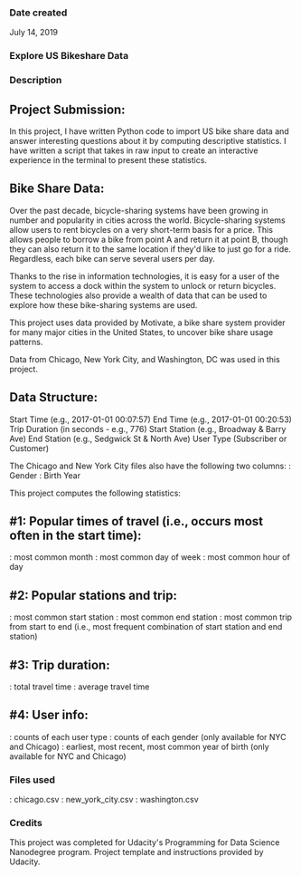 ### Date created
July 14, 2019

### Explore US Bikeshare Data

### Description
## Project Submission:
In this project, I have written Python code to import US bike share data and answer interesting questions about it by computing descriptive statistics. I have written a script that takes in raw input to create an interactive experience in the terminal to present these statistics.

## Bike Share Data:
Over the past decade, bicycle-sharing systems have been growing in number and popularity in cities across the world. Bicycle-sharing systems allow users to rent bicycles on a very short-term basis for a price. This allows people to borrow a bike from point A and return it at point B, though they can also return it to the same location if they'd like to just go for a ride. Regardless, each bike can serve several users per day.

Thanks to the rise in information technologies, it is easy for a user of the system to access a dock within the system to unlock or return bicycles. These technologies also provide a wealth of data that can be used to explore how these bike-sharing systems are used.

This project uses data provided by Motivate, a bike share system provider for many major cities in the United States, to uncover bike share usage patterns.

Data from Chicago, New York City, and Washington, DC was used in this project.

## Data Structure:

Start Time (e.g., 2017-01-01 00:07:57)
End Time (e.g., 2017-01-01 00:20:53)
Trip Duration (in seconds - e.g., 776)
Start Station (e.g., Broadway & Barry Ave)
End Station (e.g., Sedgwick St & North Ave)
User Type (Subscriber or Customer)

The Chicago and New York City files also have the following two columns:
: Gender
: Birth Year

This project computes the following statistics:

## #1: Popular times of travel (i.e., occurs most often in the start time):
: most common month
: most common day of week
: most common hour of day

## #2: Popular stations and trip:
: most common start station
: most common end station
: most common trip from start to end (i.e., most frequent combination of start station and end station)

## #3: Trip duration:
: total travel time
: average travel time

## #4: User info:
: counts of each user type
: counts of each gender (only available for NYC and Chicago)
: earliest, most recent, most common year of birth (only available for NYC and Chicago)


### Files used
: chicago.csv
: new_york_city.csv
: washington.csv

### Credits
This project was completed for Udacity's Programming for Data Science Nanodegree program. Project template and instructions provided by Udacity.
